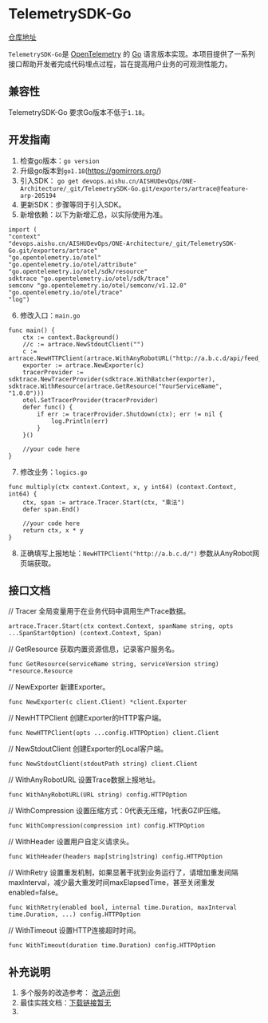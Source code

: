# TelemetrySDK-Go

[仓库地址](https://devops.aishu.cn/AISHUDevOps/ONE-Architecture/_git/TelemetrySDK-Go?version=GBfeature-arp-205194&path=/exporters/artrace/README.md&_a=preview)

`TelemetrySDK-Go`是 [OpenTelemetry](https://opentelemetry.io/) 的 [Go](https://golang.org/)
语言版本实现。本项目提供了一系列接口帮助开发者完成代码埋点过程，旨在提高用户业务的可观测性能力。

## 兼容性

TelemetrySDK-Go 要求Go版本不低于`1.18`。

## 开发指南

1. 检查go版本：`go version`
2. 升级go版本到`go1.18`(https://gomirrors.org/)
3. 引入SDK：
   ```go get devops.aishu.cn/AISHUDevOps/ONE-Architecture/_git/TelemetrySDK-Go.git/exporters/artrace@feature-arp-205194```
4. 更新SDK：步骤等同于引入SDK。
5. 新增依赖：以下为新增汇总，以实际使用为准。

```
import (
"context"
"devops.aishu.cn/AISHUDevOps/ONE-Architecture/_git/TelemetrySDK-Go.git/exporters/artrace"
"go.opentelemetry.io/otel"
"go.opentelemetry.io/otel/attribute"
"go.opentelemetry.io/otel/sdk/resource"
sdktrace "go.opentelemetry.io/otel/sdk/trace"
semconv "go.opentelemetry.io/otel/semconv/v1.12.0"
"go.opentelemetry.io/otel/trace"
"log")
```

6. 修改入口：`main.go`

```
func main() {
	ctx := context.Background()
	//c := artrace.NewStdoutClient("")
	c := artrace.NewHTTPClient(artrace.WithAnyRobotURL("http://a.b.c.d/api/feed_ingester/v1/jobs/abcd4f634e80d530/events"))
	exporter := artrace.NewExporter(c)
	tracerProvider := sdktrace.NewTracerProvider(sdktrace.WithBatcher(exporter), sdktrace.WithResource(artrace.GetResource("YourServiceName", "1.0.0")))
	otel.SetTracerProvider(tracerProvider)
	defer func() {
		if err := tracerProvider.Shutdown(ctx); err != nil {
			log.Println(err)
		}
	}()

	//your code here
}
```

7. 修改业务：`logics.go`

```
func multiply(ctx context.Context, x, y int64) (context.Context, int64) {
	ctx, span := artrace.Tracer.Start(ctx, "乘法")
	defer span.End()

	//your code here
	return ctx, x * y
}
```

8. 正确填写上报地址：`NewHTTPClient("http://a.b.c.d/")`
   参数从AnyRobot网页端获取。

## 接口文档

// Tracer 全局变量用于在业务代码中调用生产Trace数据。

```
artrace.Tracer.Start(ctx context.Context, spanName string, opts ...SpanStartOption) (context.Context, Span)
```

// GetResource 获取内置资源信息，记录客户服务名。

```
func GetResource(serviceName string, serviceVersion string) *resource.Resource
```

// NewExporter 新建Exporter。

```
func NewExporter(c client.Client) *client.Exporter
```

// NewHTTPClient 创建Exporter的HTTP客户端。

```
func NewHTTPClient(opts ...config.HTTPOption) client.Client
```

// NewStdoutClient 创建Exporter的Local客户端。

```
func NewStdoutClient(stdoutPath string) client.Client
```

// WithAnyRobotURL 设置Trace数据上报地址。

```
func WithAnyRobotURL(URL string) config.HTTPOption
```

// WithCompression 设置压缩方式：0代表无压缩，1代表GZIP压缩。

```
func WithCompression(compression int) config.HTTPOption
```

// WithHeader 设置用户自定义请求头。

```
func WithHeader(headers map[string]string) config.HTTPOption
```

// WithRetry 设置重发机制，如果显著干扰到业务运行了，请增加重发间隔maxInterval，减少最大重发时间maxElapsedTime，甚至关闭重发enabled=false。

```
func WithRetry(enabled bool, internal time.Duration, maxInterval time.Duration, ...) config.HTTPOption
```

// WithTimeout 设置HTTP连接超时时间。

```
func WithTimeout(duration time.Duration) config.HTTPOption
```

## 补充说明

1. 多个服务的改造参考：
   [改造示例](https://devops.aishu.cn/AISHUDevOps/ONE-Architecture/_git/TelemetrySDK-Go?path=/exporters/artrace/examples&version=GBfeature-arp-205194)
2. 最佳实践文档：[下载链接暂无]()
3. 
